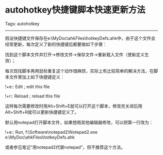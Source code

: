 # autohotkey快捷键脚本快速更新方法
Tags: autohotkey

------

假设快捷键文件保存在e:\MyDoc\ahkFiles\hotkeyDefs.ahk中，由于这个文件会经常更新，每次定义了新的快捷键后都要做如下步骤：

找到这个脚本文件并打开->修改文件->保存文件->重新载入文件（使新定义生效）；

每次现找脚本再用鼠标重复这个动作很麻烦，实际上有比较简单的解决方法，在脚本文件里加上如下快捷键定义：

  !+e:: Edit ; edit this file 

  !+r:: Reload ; reload this file 

这样每次需要修改时用Alt+Shift+E就可以打开这个脚本，修改完关闭后用Alt+Shift+R就可以更新快捷键定义了。

默认用notepad打开脚本文件，如果想用其他编辑器修改，可以把第一行改为：

  !+e:: Run, f:\Software\notepad2\Notepad2.exe e:\MyDoc\ahkFiles\hotkeyDefs.ahk 

或者参见笔记“用notepad2代替notepad”，但不推荐这个方法。